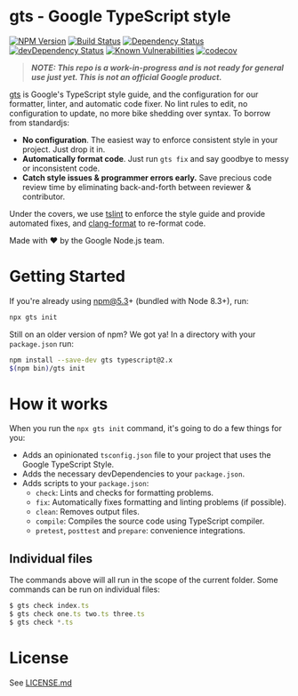 # gts - Google TypeScript style

[![NPM Version][npm-image]][npm-url]
[![Build Status][travis-image]][travis-url]
[![Dependency Status][david-image]][david-url]
[![devDependency Status][david-dev-image]][david-dev-url]
[![Known Vulnerabilities][snyk-image]][snyk-url]
[![codecov][codecov-image]][codecov-url]

> ***NOTE: This repo is a work-in-progress and is not ready for general use just yet. This is not an official Google product.***

[gts][npm-url] is Google's TypeScript style guide, and the configuration for our formatter, linter, and automatic code fixer. No lint rules to edit, no configuration to update, no more bike shedding over syntax. To borrow from standardjs:

- **No configuration**. The easiest way to enforce consistent style in your project. Just drop it in.
- **Automatically format code**. Just run `gts fix` and say goodbye to messy or inconsistent code.
- **Catch style issues & programmer errors early.** Save precious code review time by eliminating back-and-forth between reviewer & contributor.

Under the covers, we use [tslint][tslint-url] to enforce the style guide and provide automated fixes, and [clang-format][clang-format-url] to re-format code.

Made with ❤️ by the Google Node.js team.

# Getting Started

If you're already using npm@5.3+ (bundled with Node 8.3+), run:
```sh
npx gts init
```

Still on an older version of npm? We got ya! In a directory with your `package.json` run:

```sh
npm install --save-dev gts typescript@2.x
$(npm bin)/gts init
```

# How it works
When you run the `npx gts init` command, it's going to do a few things for you:
- Adds an opinionated `tsconfig.json` file to your project that uses the Google TypeScript Style.
- Adds the necessary devDependencies to your `package.json`.
- Adds scripts to your `package.json`:
  - `check`: Lints and checks for formatting problems.
  - `fix`: Automatically fixes formatting and linting problems (if possible).
  - `clean`: Removes output files.
  - `compile`: Compiles the source code using TypeScript compiler.
  - `pretest`, `posttest` and `prepare`: convenience integrations.

## Individual files
The commands above will all run in the scope of the current folder.  Some commands can be run on individual files:

```js
$ gts check index.ts
$ gts check one.ts two.ts three.ts
$ gts check *.ts
```

# License
See [LICENSE.md](LICENSE.md)

[clang-format-url]: https://github.com/angular/clang-format
[codecov-image]: https://codecov.io/gh/google/ts-style/branch/master/graph/badge.svg
[codecov-url]: https://codecov.io/gh/google/ts-style
[david-dev-image]: https://david-dm.org/google/ts-style/dev-status.svg
[david-dev-url]: https://david-dm.org/google/ts-style?type=dev
[david-image]: https://david-dm.org/google/ts-style.svg
[david-url]: https://david-dm.org/google/ts-style
[npm-image]: https://img.shields.io/npm/v/gts.svg
[npm-url]: https://npmjs.org/package/gts
[snyk-image]: https://snyk.io/test/github/google/ts-style/badge.svg
[snyk-url]: https://snyk.io/test/github/google/ts-style
[travis-image]: https://travis-ci.org/google/ts-style.svg?branch=master
[travis-url]: https://travis-ci.org/google/ts-style
[tslint-url]: https://palantir.github.io/tslint/

